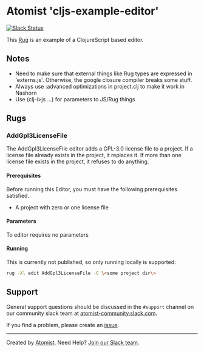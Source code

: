 # Atomist 'cljs-example-editor'

[![Slack Status](https://join.atomist.com/badge.svg)](https://join.atomist.com)

This [Rug](http://docs.atomist.com/) is an example of a ClojureScript based editor.

## Notes

*   Need to make sure that external things like Rug types are expressed in 'externs.js'. Otherwise, the google closure compiler breaks some stuff.
*   Always use :advanced optimizations in project.clj to make it work in Nashorn
*   Use (clj-i\>js ...) for parameters to JS/Rug things

## Rugs

### AddGpl3LicenseFile

The AddGpl3LicenseFile editor adds a GPL-3.0 license file to a project.  If a
license file already exists in the project, it replaces it.  If more
than one license file exists in the project, it refuses to do
anything.

#### Prerequisites

Before running this Editor, you must have the following prerequisites
satisfied.

*   A project with zero or one license file

#### Parameters

To  editor requires no parameters

#### Running

This is currently not published, so only running locally is supported:

```bash
rug -Xl edit AddGpl3LicenseFile -C \<some project dir\>
```

## Support

General support questions should be discussed in the `#support`
channel on our community slack team
at [atomist-community.slack.com][slack].

If you find a problem, please create an [issue][].

[issue]: https://github.com/atomist-rugs/cljs-example-editor/issues

---
Created by [Atomist][atomist].
Need Help?  [Join our Slack team][slack].

[atomist]: https://www.atomist.com/
[slack]: https://join.atomist.com/
